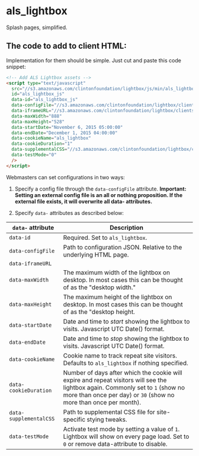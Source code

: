 als_lightbox
============

Splash pages, simplified.

The code to add to client HTML:
-----------
Implementation for them should be simple. Just cut and paste this code snippet:

```html
<!-- Add ALS Lightbox assets -->
<script type="text/javascript"
  src="//s3.amazonaws.com/clintonfoundation/lightbox/js/min/als_lightbox.min.js"
  id="als_lightbox_js"
  data-id="als_lightbox_js"
  data-configFile="//s3.amazonaws.com/clintonfoundation/lightbox/clients/clintonfoundation/config.json"
  data-iframeURL="//s3.amazonaws.com/clintonfoundation/lightbox/clients/clintonfoundation/lightbox_src/lightbox-src-2015-01-a.html"
  data-maxWidth="888"
  data-maxHeight="528"
  data-startDate="November 6, 2015 05:00:00"
  data-endDate="December 1, 2015 04:00:00"
  data-cookieName="als_lightbox"
  data-cookieDuration="1"
  data-supplementalCSS="//s3.amazonaws.com/clintonfoundation/lightbox/clients/clintonfoundation/css/als_lightbox_clintonfoundation.css"
  data-testMode="0"
  />
</script>
```   

Webmasters can set configurations in two ways:

1. Specify a config file through the `data-configFile` attribute. **Important: Setting an external config file is an all or nothing proposition. If the external file exists, it will overwrite all data- attributes.**

2. Specify `data-` attributes as described below:

`data-` attribute       | Description
------------------------|------------
`data-id`               | Required. Set to `als_lightbox`.
`data-configFile`       | Path to configuration JSON. Relative to the underlying HTML page.
`data-iframeURL`        |
`data-maxWidth`         | The maximum width of the lightbox on desktop. In most cases this can be thought of as the "desktop width."
`data-maxHeight`        | The maximum height of the lightbox on desktop. In most cases this can be thought of as the "desktop height.
`data-startDate`        | Date and time to _start_ showing the lightbox to visits. Javascript UTC Date() format.
`data-endDate`          | Date and time to _stop_ showing the lightbox to visits. Javascript UTC Date() format.
`data-cookieName`       | Cookie name to track repeat site visitors. Defaults to `als_lightbox` if nothing specified.
`data-cookieDuration`   | Number of days after which the cookie will expire and repeat visitors will see the lightbox again. Commonly set to `1` (show no more than once per day) or `30` (show no more than once per month).
`data-supplementalCSS`  | Path to supplemental CSS file for site-specific stying tweaks.
`data-testMode`         | Activate test mode by setting a value of `1`. Lightbox will show on every page load. Set to `0` or remove data-attribute to disable.
